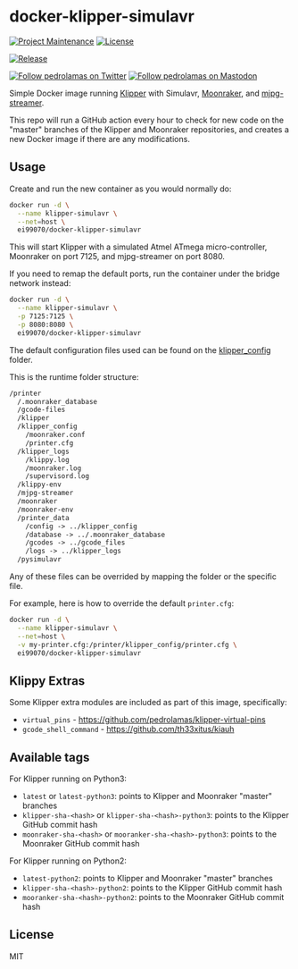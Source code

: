 # docker-klipper-simulavr

[![Project Maintenance](https://img.shields.io/maintenance/yes/2023.svg)](https://github.com/pedrolamas/docker-klipper-simulavr 'GitHub Repository')
[![License](https://img.shields.io/github/license/pedrolamas/docker-klipper-simulavr.svg)](https://github.com/pedrolamas/docker-klipper-simulavr/blob/master/LICENSE 'License')

[![Release](https://github.com/pedrolamas/docker-klipper-simulavr/workflows/Release/badge.svg)](https://github.com/pedrolamas/docker-klipper-simulavr/actions 'Build Status')

[![Follow pedrolamas on Twitter](https://img.shields.io/twitter/follow/pedrolamas?label=Follow%20@pedrolamas%20on%20Twitter&style=social)](https://twitter.com/pedrolamas)
[![Follow pedrolamas on Mastodon](https://img.shields.io/mastodon/follow/109365776481898704?label=Follow%20@pedrolamas%20on%20Mastodon&domain=https%3A%2F%2Fhachyderm.io&style=social)](https://hachyderm.io/@pedrolamas)

Simple Docker image running [Klipper](https://github.com/Klipper3d/klipper/) with Simulavr, [Moonraker](https://github.com/Arksine/moonraker/), and [mjpg-streamer](https://github.com/jacksonliam/mjpg-streamer).

This repo will run a GitHub action every hour to check for new code on the "master" branches of the Klipper and Moonraker repositories, and creates a new Docker image if there are any modifications.

## Usage

Create and run the new container as you would normally do:

```sh
docker run -d \
  --name klipper-simulavr \
  --net=host \
  ei99070/docker-klipper-simulavr
```

This will start Klipper with a simulated Atmel ATmega micro-controller, Moonraker on port 7125, and mjpg-streamer on port 8080.

If you need to remap the default ports, run the container under the bridge network instead:

```sh
docker run -d \
  --name klipper-simulavr \
  -p 7125:7125 \
  -p 8080:8080 \
  ei99070/docker-klipper-simulavr
```

The default configuration files used can be found on the [klipper_config](/klipper_config) folder.

This is the runtime folder structure:

```txt
/printer
  /.moonraker_database
  /gcode-files
  /klipper
  /klipper_config
    /moonraker.conf
    /printer.cfg
  /klipper_logs
    /klippy.log
    /moonraker.log
    /supervisord.log
  /klippy-env
  /mjpg-streamer
  /moonraker
  /moonraker-env
  /printer_data
    /config -> ../klipper_config
    /database -> ../.moonraker_database
    /gcodes -> ../gcode_files
    /logs -> ../klipper_logs
  /pysimulavr
```

Any of these files can be overrided by mapping the folder or the specific file.

For example, here is how to override the default `printer.cfg`:

```sh
docker run -d \
  --name klipper-simulavr \
  --net=host \
  -v my-printer.cfg:/printer/klipper_config/printer.cfg \
  ei99070/docker-klipper-simulavr
```

## Klippy Extras

Some Klipper extra modules are included as part of this image, specifically:

- `virtual_pins` - https://github.com/pedrolamas/klipper-virtual-pins
- `gcode_shell_command` - https://github.com/th33xitus/kiauh

## Available tags

For Klipper running on Python3:

- `latest` or `latest-python3`: points to Klipper and Moonraker "master" branches
- `klipper-sha-<hash>` or `klipper-sha-<hash>-python3`: points to the Klipper GitHub commit hash
- `moonraker-sha-<hash>` or `mooranker-sha-<hash>-python3`: points to the Moonraker GitHub commit hash

For Klipper running on Python2:

- `latest-python2`: points to Klipper and Moonraker "master" branches
- `klipper-sha-<hash>-python2`: points to the Klipper GitHub commit hash
- `mooranker-sha-<hash>-python2`: points to the Moonraker GitHub commit hash

## License

MIT
